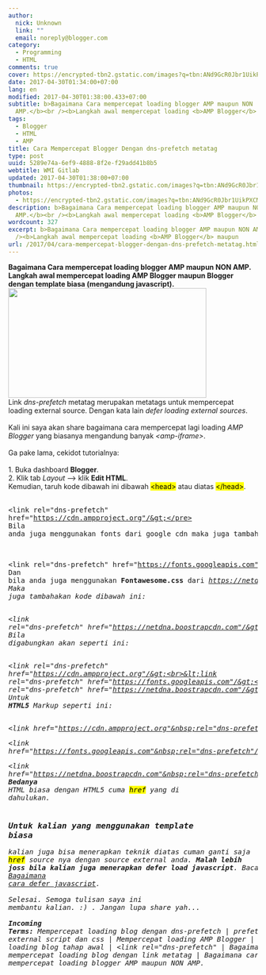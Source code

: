 ```yaml
---
author:
  nick: Unknown
  link: ""
  email: noreply@blogger.com
category:
  - Programming
  - HTML
comments: true
cover: https://encrypted-tbn2.gstatic.com/images?q=tbn:ANd9GcR0Jbr1UikPXCMcKYhYI8In9l8ajc_-DJiJInkoPOmc0t4Vi3zz
date: 2017-04-30T01:34:00+07:00
lang: en
modified: 2017-04-30T01:38:00.433+07:00
subtitle: b>Bagaimana Cara mempercepat loading blogger AMP maupun NON
  AMP.</b><br /><b>Langkah awal mempercepat loading <b>AMP Blogger</b> maupun
tags:
  - Blogger
  - HTML
  - AMP
title: Cara Mempercepat Blogger Dengan dns-prefetch metatag
type: post
uuid: 5289e74a-6ef9-4888-8f2e-f29add41b8b5
webtitle: WMI Gitlab
updated: 2017-04-30T01:38:00+07:00
thumbnail: https://encrypted-tbn2.gstatic.com/images?q=tbn:ANd9GcR0Jbr1UikPXCMcKYhYI8In9l8ajc_-DJiJInkoPOmc0t4Vi3zz
photos:
  - https://encrypted-tbn2.gstatic.com/images?q=tbn:ANd9GcR0Jbr1UikPXCMcKYhYI8In9l8ajc_-DJiJInkoPOmc0t4Vi3zz
description: b>Bagaimana Cara mempercepat loading blogger AMP maupun NON
  AMP.</b><br /><b>Langkah awal mempercepat loading <b>AMP Blogger</b> maupun
wordcount: 327
excerpt: b>Bagaimana Cara mempercepat loading blogger AMP maupun NON AMP.</b><br
  /><b>Langkah awal mempercepat loading <b>AMP Blogger</b> maupun
url: /2017/04/cara-mempercepat-blogger-dengan-dns-prefetch-metatag.html
---
```


<b>Bagaimana Cara mempercepat loading blogger AMP maupun NON AMP.</b><br><b>Langkah awal mempercepat loading <b>AMP Blogger</b> maupun Blogger dengan template biasa (mengandung javascript).</b><br><img height="221" src="https://encrypted-tbn2.gstatic.com/images?q=tbn:ANd9GcR0Jbr1UikPXCMcKYhYI8In9l8ajc_-DJiJInkoPOmc0t4Vi3zz" width="400"><br>Link <i>dns-prefetch</i> metatag merupakan metatags untuk mempercepat loading external source. Dengan kata lain <i>defer loading external sources</i>. <br><br>Kali ini saya akan share bagaimana cara mempercepat lagi loading <i>AMP Blogger</i> yang biasanya mengandung banyak <i>&lt;amp-iframe&gt;</i>.<br><br>Ga pake lama, cekidot tutorialnya:<br><br>1. Buka dashboard <i class="fa fa-blogger"></i> <b>Blogger</b>.<br>2. Klik tab <i>Layout</i> --&gt; klik <b>Edit HTML</b>.<br>Kemudian, taruh kode dibawah ini dibawah <mark>&lt;head&gt;</mark> atau diatas <mark>&lt;/head&gt;</mark>.<br><br><pre>&lt;link rel="dns-prefetch" href="https://cdn.ampproject.org"/&gt;</pre><br>Bila anda juga menggunakan fonts dari google cdn maka juga tambahkan: <br><br><pre>&lt;link rel="dns-prefetch" href="https://fonts.googleapis.com"/&gt;</pre><br>Dan bila anda juga menggunakan <b>Fontawesome.css</b> dari <i>https://netdna.bootstrapcdn.com/font-awesome/[VERSION]/css/font-awesome.css.</i><br>Maka juga tambahakan kode dibawah ini:<br><br><pre>&lt;link rel="dns-prefetch" href="https://netdna.boostrapcdn.com"/&gt;</pre><br>Bila digabungkan akan seperti ini:<br><br><pre>&lt;link rel="dns-prefetch" href="https://cdn.ampproject.org"/&gt;<br>&lt;link rel="dns-prefetch" href="https://fonts.googleapis.com"/&gt;<br>&lt;link rel="dns-prefetch" href="https://netdna.boostrapcdn.com"/&gt;</pre><br>Untuk <b>HTML5</b> Markup seperti ini:<br><br><pre>&lt;link href="https://cdn.ampproject.org"&nbsp;rel="dns-prefetch"/&gt;</pre><pre>&lt;link href="https://fonts.googleapis.com"&nbsp;rel="dns-prefetch"/&gt;</pre><pre>&lt;link href="https://netdna.boostrapcdn.com"&nbsp;rel="dns-prefetch"/&gt;</pre><br><b>Bedanya</b> HTML biasa dengan HTML5 cuma <mark>href</mark> yang di dahulukan.<br><br><h3>Untuk kalian yang menggunakan template biasa</h3>kalian juga bisa menerapkan teknik diatas cuman ganti saja <mark>href</mark> source nya dengan source external anda. <b>Malah lebih joss bila kalian juga menerapkan defer load javascript</b>. Baca disini: <a href="https://web-manajemen.blogspot.com/search?q=defer+javascript">Bagaimana cara defer javascript</a>.<br><br>Selesai. Semoga tulisan saya ini membantu kalian. :) . Jangan lupa share yah...<br><br><b>Incoming Terms:</b> <i>Mempercepat loading blog dengan dns-prefetch | prefetching external script dan css | Mempercepat loading AMP Blogger | Mempercepat loading blog tahap awal | &lt;link rel="dns-prefetch" | Bagaimana cara mempercepat loading blog dengan link metatag | Bagaimana cara mempercepat loading blogger AMP maupun NON AMP.</i>